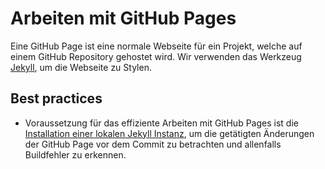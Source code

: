 # Arbeiten mit GitHub Pages

Eine GitHub Page ist eine normale Webseite für ein Projekt, welche auf einem GitHub Repository gehostet wird. Wir verwenden das Werkzeug [Jekyll](https://jekyllrb.com/), um die Webseite zu Stylen.

## Best practices

* Voraussetzung für das effiziente Arbeiten mit GitHub Pages ist die [Installation einer lokalen Jekyll Instanz](https://help.github.com/articles/setting-up-your-github-pages-site-locally-with-jekyll/), um die getätigten Änderungen der GitHub Page vor dem Commit zu betrachten und allenfalls Buildfehler zu erkennen.